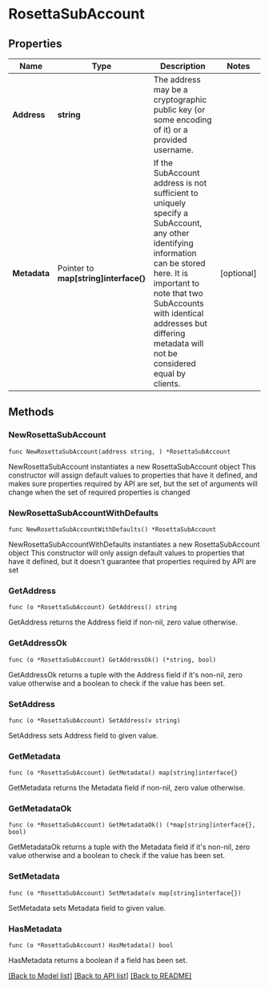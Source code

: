 # RosettaSubAccount

## Properties

Name | Type | Description | Notes
------------ | ------------- | ------------- | -------------
**Address** | **string** | The address may be a cryptographic public key (or some encoding of it) or a provided username. | 
**Metadata** | Pointer to **map[string]interface{}** | If the SubAccount address is not sufficient to uniquely specify a SubAccount, any other identifying information can be stored here. It is important to note that two SubAccounts with identical addresses but differing metadata will not be considered equal by clients. | [optional] 

## Methods

### NewRosettaSubAccount

`func NewRosettaSubAccount(address string, ) *RosettaSubAccount`

NewRosettaSubAccount instantiates a new RosettaSubAccount object
This constructor will assign default values to properties that have it defined,
and makes sure properties required by API are set, but the set of arguments
will change when the set of required properties is changed

### NewRosettaSubAccountWithDefaults

`func NewRosettaSubAccountWithDefaults() *RosettaSubAccount`

NewRosettaSubAccountWithDefaults instantiates a new RosettaSubAccount object
This constructor will only assign default values to properties that have it defined,
but it doesn't guarantee that properties required by API are set

### GetAddress

`func (o *RosettaSubAccount) GetAddress() string`

GetAddress returns the Address field if non-nil, zero value otherwise.

### GetAddressOk

`func (o *RosettaSubAccount) GetAddressOk() (*string, bool)`

GetAddressOk returns a tuple with the Address field if it's non-nil, zero value otherwise
and a boolean to check if the value has been set.

### SetAddress

`func (o *RosettaSubAccount) SetAddress(v string)`

SetAddress sets Address field to given value.


### GetMetadata

`func (o *RosettaSubAccount) GetMetadata() map[string]interface{}`

GetMetadata returns the Metadata field if non-nil, zero value otherwise.

### GetMetadataOk

`func (o *RosettaSubAccount) GetMetadataOk() (*map[string]interface{}, bool)`

GetMetadataOk returns a tuple with the Metadata field if it's non-nil, zero value otherwise
and a boolean to check if the value has been set.

### SetMetadata

`func (o *RosettaSubAccount) SetMetadata(v map[string]interface{})`

SetMetadata sets Metadata field to given value.

### HasMetadata

`func (o *RosettaSubAccount) HasMetadata() bool`

HasMetadata returns a boolean if a field has been set.


[[Back to Model list]](../README.md#documentation-for-models) [[Back to API list]](../README.md#documentation-for-api-endpoints) [[Back to README]](../README.md)


